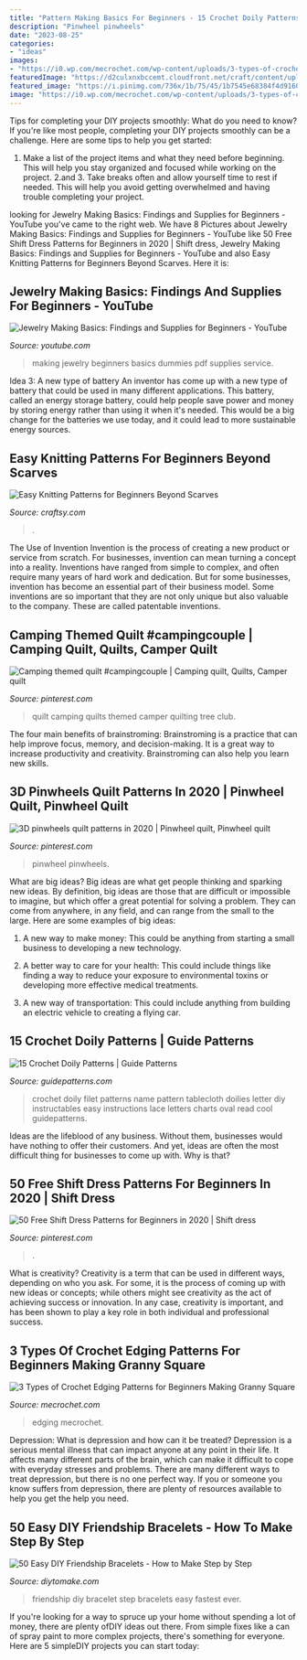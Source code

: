 ```yaml
---
title: "Pattern Making Basics For Beginners - 15 Crochet Doily Patterns"
description: "Pinwheel pinwheels"
date: "2023-08-25"
categories:
- "ideas"
images:
- "https://i0.wp.com/mecrochet.com/wp-content/uploads/3-types-of-crochet-edging-patterns-for-beginners-making-granny-square-borders-8-easy-crochet-tutorials.jpg?fit=1440%2C860"
featuredImage: "https://d2culxnxbccemt.cloudfront.net/craft/content/uploads/2016/10/20162613/full_9914_158630_Stawamus_1.jpg"
featured_image: "https://i.pinimg.com/736x/1b/75/45/1b7545e68384f4d9160f6c664fdac713.jpg"
image: "https://i0.wp.com/mecrochet.com/wp-content/uploads/3-types-of-crochet-edging-patterns-for-beginners-making-granny-square-borders-8-easy-crochet-tutorials.jpg?fit=1440%2C860"
---
```



Tips for completing your DIY projects smoothly: What do you need to know?
If you're like most people, completing your DIY projects smoothly can be a challenge. Here are some tips to help you get started: 
1. Make a list of the project items and what they need before beginning. This will help you stay organized and focused while working on the project. 
2.аnd 3. Take breaks often and allow yourself time to rest if needed. This will help you avoid getting overwhelmed and having trouble completing your project.

	

		
looking for Jewelry Making Basics: Findings and Supplies for Beginners - YouTube you've came to the right web. We have 8 Pictures about Jewelry Making Basics: Findings and Supplies for Beginners - YouTube like 50 Free Shift Dress Patterns for Beginners in 2020 | Shift dress, Jewelry Making Basics: Findings and Supplies for Beginners - YouTube and also Easy Knitting Patterns for Beginners Beyond Scarves. Here it is:
		
    
## Jewelry Making Basics: Findings And Supplies For Beginners - YouTube

<img loading=lazy src="http://i.ytimg.com/vi/FHdzZs0W1fE/maxresdefault.jpg" onerror="this.onerror=null;this.src='https://tse2.mm.bing.net/th?id=OIP.jDULYMgeWHr8JeUhJKT9wgHaEK&amp;pid=15.1';" alt="Jewelry Making Basics: Findings and Supplies for Beginners - YouTube">

_Source: youtube.com_

>making jewelry beginners basics dummies pdf supplies service. 

	

Idea 3: A new type of battery
An inventor has come up with a new type of battery that could be used in many different applications. This battery, called an energy storage battery, could help people save power and money by storing energy rather than using it when it's needed. This would be a big change for the batteries we use today, and it could lead to more sustainable energy sources.

    
## Easy Knitting Patterns For Beginners Beyond Scarves

<img loading=lazy src="https://d2culxnxbccemt.cloudfront.net/craft/content/uploads/2016/10/20162613/full_9914_158630_Stawamus_1.jpg" onerror="this.onerror=null;this.src='https://tse1.mm.bing.net/th?id=OIP.gJhX44hvHVCVNCcnRyFHLQHaE6&amp;pid=15.1';" alt="Easy Knitting Patterns for Beginners Beyond Scarves">

_Source: craftsy.com_

>. 

	

The Use of Invention
Invention is the process of creating a new product or service from scratch. For businesses, invention can mean turning a concept into a reality. Inventions have ranged from simple to complex, and often require many years of hard work and dedication. But for some businesses, invention has become an essential part of their business model. Some inventions are so important that they are not only unique but also valuable to the company. These are called patentable inventions.

    
## Camping Themed Quilt #campingcouple | Camping Quilt, Quilts, Camper Quilt

<img loading=lazy src="https://i.pinimg.com/736x/9d/85/d8/9d85d8f631fa9efbbfbe1a470218dd45.jpg" onerror="this.onerror=null;this.src='https://tse1.mm.bing.net/th?id=OIP._yygqbQ9cgwaSDA5gyEARAHaJ4&amp;pid=15.1';" alt="Camping themed quilt #campingcouple | Camping quilt, Quilts, Camper quilt">

_Source: pinterest.com_

>quilt camping quilts themed camper quilting tree club. 

	

The four main benefits of brainstroming:
Brainstroming is a practice that can help improve focus, memory, and decision-making. It is a great way to increase productivity and creativity. Brainstroming can also help you learn new skills.

    
## 3D Pinwheels Quilt Patterns In 2020 | Pinwheel Quilt, Pinwheel Quilt

<img loading=lazy src="https://i.pinimg.com/736x/cd/d9/3f/cdd93f9fcba945437463c5e41dbedbdd.jpg" onerror="this.onerror=null;this.src='https://tse2.mm.bing.net/th?id=OIP.mOpzmkzsDo8i2BC4saHhVgHaKX&amp;pid=15.1';" alt="3D pinwheels quilt patterns in 2020 | Pinwheel quilt, Pinwheel quilt">

_Source: pinterest.com_

>pinwheel pinwheels. 

	

What are big ideas?
Big ideas are what get people thinking and sparking new ideas. By definition, big ideas are those that are difficult or impossible to imagine, but which offer a great potential for solving a problem. They can come from anywhere, in any field, and can range from the small to the large. Here are some examples of big ideas:
1. A new way to make money: This could be anything from starting a small business to developing a new technology.

2. A better way to care for your health: This could include things like finding a way to reduce your exposure to environmental toxins or developing more effective medical treatments.

3. A new way of transportation: This could include anything from building an electric vehicle to creating a flying car.


    
## 15 Crochet Doily Patterns | Guide Patterns

<img loading=lazy src="https://www.guidepatterns.com/wp-content/uploads/2014/12/Crochet-Name-Doily-Pattern.jpg" onerror="this.onerror=null;this.src='https://tse3.mm.bing.net/th?id=OIP.t0yIGOpYejp_Niuap-DMkQHaFj&amp;pid=15.1';" alt="15 Crochet Doily Patterns | Guide Patterns">

_Source: guidepatterns.com_

>crochet doily filet patterns name pattern tablecloth doilies letter diy instructables easy instructions lace letters charts oval read cool guidepatterns. 

	

Ideas are the lifeblood of any business. Without them, businesses would have nothing to offer their customers. And yet, ideas are often the most difficult thing for businesses to come up with. Why is that?

    
## 50 Free Shift Dress Patterns For Beginners In 2020 | Shift Dress

<img loading=lazy src="https://i.pinimg.com/736x/1b/75/45/1b7545e68384f4d9160f6c664fdac713.jpg" onerror="this.onerror=null;this.src='https://tse2.mm.bing.net/th?id=OIP.7yR0_bcwtusklsCPIMCs1AHaKy&amp;pid=15.1';" alt="50 Free Shift Dress Patterns for Beginners in 2020 | Shift dress">

_Source: pinterest.com_

>. 

	

What is creativity?
Creativity is a term that can be used in different ways, depending on who you ask. For some, it is the process of coming up with new ideas or concepts; while others might see creativity as the act of achieving success or innovation. In any case, creativity is important, and has been shown to play a key role in both individual and professional success.

    
## 3 Types Of Crochet Edging Patterns For Beginners Making Granny Square

<img loading=lazy src="https://i0.wp.com/mecrochet.com/wp-content/uploads/3-types-of-crochet-edging-patterns-for-beginners-making-granny-square-borders-8-easy-crochet-tutorials.jpg?fit=1440%2C860" onerror="this.onerror=null;this.src='https://tse3.mm.bing.net/th?id=OIP.77W6pe2NqlgpSAJMjbK7HgHaEb&amp;pid=15.1';" alt="3 Types of Crochet Edging Patterns for Beginners Making Granny Square">

_Source: mecrochet.com_

>edging mecrochet. 

	

Depression: What is depression and how can it be treated?
Depression is a serious mental illness that can impact anyone at any point in their life. It affects many different parts of the brain, which can make it difficult to cope with everyday stresses and problems. There are many different ways to treat depression, but there is no one perfect way. If you or someone you know suffers from depression, there are plenty of resources available to help you get the help you need.

    
## 50 Easy DIY Friendship Bracelets - How To Make Step By Step

<img loading=lazy src="https://www.diytomake.com/wp-content/uploads/2019/07/Fastest-DIY-Friendship-Bracelet-Ever.jpg" onerror="this.onerror=null;this.src='https://tse1.mm.bing.net/th?id=OIP.TAmFYg69zKITLEX9nQvEsgHaP8&amp;pid=15.1';" alt="50 Easy DIY Friendship Bracelets - How to Make Step by Step">

_Source: diytomake.com_

>friendship diy bracelet step bracelets easy fastest ever. 

	

If you're looking for a way to spruce up your home without spending a lot of money, there are plenty ofDIY ideas out there. From simple fixes like a can of spray paint to more complex projects, there's something for everyone. Here are 5 simpleDIY projects you can start today:

